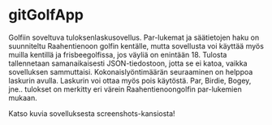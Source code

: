 # gitGolfApp

Golfiin soveltuva tuloksenlaskusovellus. Par-lukemat ja säätietojen haku on suunniteltu Raahentienoon golfin kentälle, mutta sovellusta voi käyttää myös muilla kentillä ja 
frisbeegolfissa, jos väyliä on enintään 18. Tulosta tallennetaan samanaikaisesti JSON-tiedostoon, jotta se ei katoa, vaikka sovelluksen sammuttaisi. Kokonaislyöntimäärän 
seuraaminen on helppoa laskurin avulla. Laskurin voi ottaa myös pois käytöstä. Par, Birdie, Bogey, jne.. tulokset on merkitty eri värein Raahentienoongolfin par-lukemien mukaan.

Katso kuvia sovelluksesta screenshots-kansiosta!

